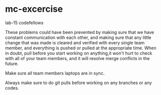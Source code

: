 # mc-excercise
lab-15 codefellows

These problems could have been prevented by making sure that we have constant communication with each other, and making sure that any  little change that was made is cleared and verified with every single team member, and everything is pushed or pulled at the appropriate time. When in doubt, pull before you start working on anything,it won't hurt to check with all of your team members, and it will resolve merge conflicts in the future. 

Make sure all team members laptops are in sync. 

Always make sure to do git pulls before working on any branches or any codes.


